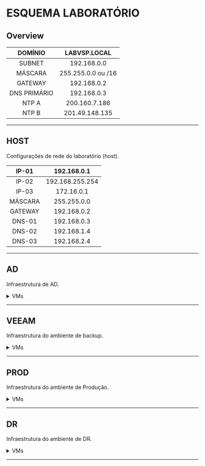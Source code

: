 # ESQUEMA LABORATÓRIO

## Overview

<center>

| DOMÍNIO | LABVSP.LOCAL|
| :---: | :---: |
| SUBNET | 192.168.0.0 |
| MÁSCARA | 255.255.0.0 ou /16 |
| GATEWAY | 192.168.0.2 |
| DNS PRIMÁRIO | 192.168.0.3|
| NTP A | 200.160.7.186 |
| NTP B | 201.49.148.135 |

</center>

---
## HOST
Configurações de rede do laboratório (host).

<center>

| IP-01 | 192.168.0.1 |
| :---: | :---: |
| IP-02 | 192.168.255.254 |
| IP-03 | 172.16.0.1 |
| MÁSCARA | 255.255.0.0|
| GATEWAY | 192.168.0.2 |
| DNS-01 | 192.168.0.3|
| DNS-02 | 192.168.1.4|
| DNS-03 | 192.168.2.4|

</center>

---

## AD
Infraestrutura de AD.

<details>
<summary>VMs</summary>

O ambiente é composto por 3 ADs, sendo o AD primário uma VM diretamente no host, e um AD secundário em cada ambiente, um no ambiente de PROD, e, outro no ambiente de DR.

<details>
<summary>AD01</summary>

AD01 se constitui do AD primário, englobando todo o ambiente.

<center>

| HOSTNAME | AD01 |
| :---: | :---: |
| USUÁRIO | Administrator |
| SENHA | zaq1@WSX |
| SO | WINDOWS SERVER 2019 |
| IP | 192.168.0.3 |
| MÁSCARA | 255.255.0.0|
| GATEWAY | 192.168.0.2 |
| DNS-01 | 192.168.0.3|
| DNS-02 | 192.168.0.2|
| RAM | 2GB |
| vCPU | 1 |
| CORES | 2 |
| DISK | 16GB |
| FQDN | ad01.labvsp.local |

</center>

</details>

---

<details>
<summary>AD02-PROD</summary>

AD02-PROD se constitui do AD secundário localizado no ambiente de PROD.

<center>

| HOSTNAME | AD02 |
| :---: | :---: |
| USUÁRIO | administrator |
| SENHA | zaq1@WSX |
| SO | WINDOWS SERVER 2019 |
| IP | 192.168.1.4 |
| MÁSCARA | 255.255.0.0|
| GATEWAY | 192.168.0.2 |
| DNS-01 | 192.168.1.4|
| DNS-02 | 192.168.0.3|
| RAM | 2GB |
| vCPU | 1 |
| CORES | 2 |
| DISK | 16GB |
| FQDN | ad02.prod.labvsp.local |
| AMBIENTE | PROD |
| HOST | esxi02.prod.labvsp.local |
| DATASTORE | LUN-iSCSI-01 |

</center>

</details>

---

<details>
<summary>AD02-DR</summary>

AD02-DR se constitui do AD secundário localizado no ambiente de DR.

<center>

| HOSTNAME | AD02 |
| :---: | :---: |
| USUÁRIO | administrator |
| SENHA | zaq1@WSX |
| SO | WINDOWS SERVER 2019 |
| IP | 192.168.2.4 |
| MÁSCARA | 255.255.0.0|
| GATEWAY | 192.168.0.2 |
| DNS-01 | 192.168.2.4|
| DNS-02 | 192.168.0.3|
| RAM | 2GB |
| vCPU | 1 |
| CORES | 2 |
| DISK | 16GB |
| FQDN | ad02.dr.labvsp.local |
| AMBIENTE | DR |
| HOST | esxi01.dr.labvsp.local |
| DATASTORE | LUN-iSCSI-01 |

</center>

</details>

---

</details>

---

## VEEAM
Infraestrutura do ambiente de backup.

<details>
<summary>VMs</summary>
O ambiente é composto por 4 vms, sendo:

* 1 Windows Server 2019 - Servidor principal;
* 4 Ubuntu Server  20.04 LTS - Proxys do Veeam.


<details>
<summary>SRV-VEEAM</summary>

<center>

| HOSTNAME | SRV-VEEAM |
| :---: | :---: |
| USUÁRIO | Administrator |
| SENHA | zaq1@WSX |
| SO | WINDOWS SERVER 2019 |
| IP | 192.168.0.10 |
| MÁSCARA | 255.255.0.0|
| GATEWAY | 192.168.0.2 |
| DNS-01 | 192.168.0.3|
| DNS-02 | 192.168.0.2|
| RAM | 8GB |
| vCPU | 1 |
| CORES | 4 |
| DISK-01 | 64GB |
| DISK-02 | 256GB |
| FQDN | srv-veeam.labvsp.local |

</center>

</details>

---

<details>
<summary>PROXY01</summary>

<center>

| HOSTNAME | PROXY01 |
| :---: | :---: |
| USUÁRIO | administrator |
| USUÁRIO | root |
| SENHA | zaq1@WSX |
| SO | UBUNTU SERVER 20.04 LTS |
| IP | 192.168.0.11 |
| MÁSCARA | 255.255.0.0|
| GATEWAY | 192.168.0.2 |
| DNS-01 | 192.168.0.3|
| DNS-02 | 192.168.0.2|
| RAM | 4GB |
| vCPU | 1 |
| CORES | 2 |
| DISK | 16GB |
| FQDN | proxy01.labvsp.local |

</center>

</details>

---

<details>
<summary>PROXY02</summary>

<center>

| HOSTNAME | PROXY02 |
| :---: | :---: |
| USUÁRIO | administrator |
| USUÁRIO | root |
| SENHA | zaq1@WSX |
| SO | UBUNTU SERVER 20.04 LTS |
| IP | 192.168.0.12 |
| MÁSCARA | 255.255.0.0|
| GATEWAY | 192.168.0.2 |
| DNS-01 | 192.168.0.3|
| DNS-02 | 192.168.0.2|
| RAM | 4GB |
| vCPU | 1 |
| CORES | 2 |
| DISK | 16GB |
| FQDN | proxy02.labvsp.local |

</center>

</details>

---

<details>
<summary>PROXY-PROD</summary>

<center>

| HOSTNAME | PROXY-PROD |
| :---: | :---: |
| USUÁRIO | administrator |
| USUÁRIO | root |
| SENHA | zaq1@WSX |
| SO | UBUNTU SERVER 20.04 LTS |
| IP | 192.168.1.30 |
| MÁSCARA | 255.255.0.0|
| GATEWAY | 192.168.0.2 |
| DNS-01 | 192.168.0.3|
| DNS-02 | 192.168.0.2|
| RAM | 4GB |
| vCPU | 1 |
| CORES | 2 |
| DISK | 16GB |
| FQDN | proxy.prod.labvsp.local |
| AMBIENTE | PROD |
| HOST | esxi03.prod.labvsp.local |
| DATASTORE | LUN-iSCSI-02 |

</center>

</details>

---

<details>
<summary>PROXY-DR</summary>

<center>

| HOSTNAME | PROXY-DR |
| :---: | :---: |
| USUÁRIO | administrator |
| USUÁRIO | root |
| SENHA | zaq1@WSX |
| SO | UBUNTU SERVER 20.04 LTS |
| IP | 192.168.2.30 |
| MÁSCARA | 255.255.0.0|
| GATEWAY | 192.168.0.2 |
| DNS-01 | 192.168.0.3|
| DNS-02 | 192.168.0.2|
| RAM | 4GB |
| vCPU | 1 |
| CORES | 2 |
| DISK | 16GB |
| FQDN | proxy.dr.labvsp.local |
| AMBIENTE | DR |
| HOST | esxi02.dr.labvsp.local |
| DATASTORE | LUN-iSCSI-02 |

</center>

</details>

---

</details>

---

## PROD
Infraestrutura do ambiente de Produção.

<details>
<summary>VMs</summary>
O ambiente é composto por 5 vms, sendo:

* 3 vSPHERE ESXi 6.5 - Hosts ESXi;
* 1 vCenter Server 6.5 - Gerenciador dos ambiente;
* 1 VSA 2014 - Storage da HP.

---

<details>
<summary>OVERVIEW</summary>

<center>

| IP | FQDN |
| :---: | :---: |
| 192.168.1.10 | vcenter.prod.labvsp.local |
| 192.168.1.11 | esxi01.prod.labvsp.local |
| 192.168.1.12 | esxi02.prod.labvsp.local |
| 192.168.1.13 | esxi03.prod.labvsp.local |
| 192.168.1.21 | vsa.prod.labvsp.local |

</center>

</details>

---

<details>
<summary>ESXi01</summary>

<center>

| HOSTNAME | esxi01 |
| :---: | :---: |
| USUÁRIO | root |
| SENHA | zaq1@WSX |
| SO | vSPHERE ESXi 6.5 |
| IP | 192.168.1.11 |
| MÁSCARA | 255.255.0.0|
| GATEWAY | 192.168.0.2 |
| DNS-01 | 192.168.0.3|
| DNS-02 | 192.168.1.4|
| SUFIXO DNS | prod.labvsp.local |
| RAM | 16GB |
| vCPU | 2 |
| CORES | 3 |
| DISK | 10GB |
| ADAPTADORES DE REDE | 8 |
| iSCSI | ?? |
| FQDN | esxi01.prod.labvsp.local |

</center>

### Configuração dos Virutal Swithces:
* **vSwitch0**:
    * Adaptadores:
        * vmnic 0;
        * vmnic 1.
    * Networking:
        * **Management Network**:
            * Tipo: VMKernel;
            * IP: 192.168.1.11;
            * Adaptadores:
                * vmnic 0;
                * vmnic 1.
        * **vMotion**:
            * Tipo: VMKernel;
            * IP: 192.168.111.1;
            * Adaptadores:
                * vmnic 0;
                * vmnic 1;
* **vSwitch1**:
    * Adaptadores:
        * vmnic 2;
        * vmnic 3.
    * Networking:
        * **PROD**:
            * Tipo: VM Port Group;
            * Adaptadores:
                * vmnic 2;
                * vmnic 3.
* **vSwitch2**:
    * Adaptadores:
        * vmnic 4;
        * vmnic 5.
    * Networking:
        * **FT**:
            * Tipo: VMKernel;
            * IP: 192.168.121.1
            * Adaptadores:
                * vmnic 4;
                * vmnic 5.
* **vSwitch3**:
    * Adaptadores:
        * vmnic 6;
        * vmnic 7.
    * Networking:
        * **iSCSI-PORT-A**:
            * Tipo: VMKernel;
            * IP: 172.16.111.1
            * Adaptadores:
                * vmnic 6.
        * **iSCSI-PORT-B**:
            * Tipo: VMKernel;
            * IP: 172.16.111.2;
            * Adaptadores:
                * vmnic 7;

</details>

---

<details>
<summary>ESXi02</summary>

<center>

| HOSTNAME | esxi02 |
| :---: | :---: |
| USUÁRIO | root |
| SENHA | zaq1@WSX |
| SO | vSPHERE ESXi 6.5 |
| IP | 192.168.1.12 |
| MÁSCARA | 255.255.0.0|
| GATEWAY | 192.168.0.2 |
| DNS-01 | 192.168.0.3|
| DNS-02 | 192.168.1.4|
| SUFIXO DNS | prod.labvsp.local |
| RAM | 16GB |
| vCPU | 2 |
| CORES | 3 |
| DISK | 10GB |
| ADAPTADORES DE REDE | 8 |
| iSCSI | ?? |
| FQDN | esxi02.prod.labvsp.local |

</center>

### Configuração dos Virutal Swithces:
* **vSwitch0**:
    * Adaptadores:
        * vmnic 0;
        * vmnic 1.
    * Networking:
        * **Management Network**:
            * Tipo: VMKernel;
            * IP: 192.168.1.12;
            * Adaptadores:
                * vmnic 0;
                * vmnic 1.
        * **vMotion**:
            * Tipo: VMKernel;
            * IP: 192.168.112.1;
            * Adaptadores:
                * vmnic 0;
                * vmnic 1;
* **vSwitch1**:
    * Adaptadores:
        * vmnic 2;
        * vmnic 3.
    * Networking:
        * **PROD**:
            * Tipo: VM Port Group;
            * Adaptadores:
                * vmnic 2;
                * vmnic 3.
* **vSwitch2**:
    * Adaptadores:
        * vmnic 4;
        * vmnic 5.
    * Networking:
        * **FT**:
            * Tipo: VMKernel;
            * IP: 192.168.122.1
            * Adaptadores:
                * vmnic 4;
                * vmnic 5.
* **vSwitch3**:
    * Adaptadores:
        * vmnic 6;
        * vmnic 7.
    * Networking:
        * **iSCSI-PORT-A**:
            * Tipo: VMKernel;
            * IP: 172.16.112.1
            * Adaptadores:
                * vmnic 6.
        * **iSCSI-PORT-B**:
            * Tipo: VMKernel;
            * IP: 172.16.112.2;
            * Adaptadores:
                * vmnic 7;

</details>

---

<details>
<summary>ESXi03</summary>

<center>

| HOSTNAME | esxi03 |
| :---: | :---: |
| USUÁRIO | root |
| SENHA | zaq1@WSX |
| SO | vSPHERE ESXi 6.5 |
| IP | 192.168.1.13 |
| MÁSCARA | 255.255.0.0|
| GATEWAY | 192.168.0.2 |
| DNS-01 | 192.168.0.3|
| DNS-02 | 192.168.1.4|
| SUFIXO DNS | prod.labvsp.local |
| RAM | 16GB |
| vCPU | 2 |
| CORES | 3 |
| DISK | 10GB |
| ADAPTADORES DE REDE | 8 |
| iSCSI | ?? |
| FQDN | esxi03.prod.labvsp.local |

</center>

### Configuração dos Virutal Swithces:
* **vSwitch0**:
    * Adaptadores:
        * vmnic 0;
        * vmnic 1.
    * Networking:
        * **Management Network**:
            * Tipo: VMKernel;
            * IP: 192.168.1.13;
            * Adaptadores:
                * vmnic 0;
                * vmnic 1.
        * **vMotion**:
            * Tipo: VMKernel;
            * IP: 192.168.113.1;
            * Adaptadores:
                * vmnic 0;
                * vmnic 1;
* **vSwitch1**:
    * Adaptadores:
        * vmnic 2;
        * vmnic 3.
    * Networking:
        * **PROD**:
            * Tipo: VM Port Group;
            * Adaptadores:
                * vmnic 2;
                * vmnic 3.
* **vSwitch2**:
    * Adaptadores:
        * vmnic 4;
        * vmnic 5.
    * Networking:
        * **FT**:
            * Tipo: VMKernel;
            * IP: 192.168.131.1
            * Adaptadores:
                * vmnic 4;
                * vmnic 5.
* **vSwitch3**:
    * Adaptadores:
        * vmnic 6;
        * vmnic 7.
    * Networking:
        * **iSCSI-PORT-A**:
            * Tipo: VMKernel;
            * IP: 172.16.113.1
            * Adaptadores:
                * vmnic 6.
        * **iSCSI-PORT-B**:
            * Tipo: VMKernel;
            * IP: 172.16.113.2;
            * Adaptadores:
                * vmnic 7;

</details>

---

<details>
<summary>vCenter</summary>

<center>

| HOSTNAME | vcenter |
| :---: | :---: |
| USUÁRIO | root |
| USUÁRIO | administrator@vsphere.local |
| SENHA | zaq1@WSX |
| SO | vCenter Server 6.5 |
| IP | 192.168.1.10 |
| MÁSCARA | 16 |
| GATEWAY | 192.168.0.2 |
| DNS-01 | 192.168.0.3|
| DNS-02 | 192.168.1.4|
| SUFIXO DNS | prod.labvsp.local |
| RAM | 10GB |
| vCPU | 2 |
| CORES | 1 |
| DISK | 250GB |
| ADAPTADORES DE REDE | 1 |
| FQDN | vcenter.prod.labvsp.local |

</center>

</details>

---

<details>
<summary>VSA</summary>

<center>

| HOSTNAME | vsa |
| :---: | :---: |
| USUÁRIO | admin |
| SENHA | zaq1@WSX |
| SO | VSA 2014 |
| IP | 192.168.1.21 |
| IP | 172.16.1.21 |
| VIP | 172.16.1.20 |
| MÁSCARA | 255.255.0.0 |
| GATEWAY | 192.168.0.2 |
| SUFIXO DNS | prod.labvsp.local |
| RAM | 4GB |
| vCPU | 1 |
| CORES | 2 |
| DISK-01 | 32GB |
| DISK-01 | 520GB |
| ADAPTADORES DE REDE | 2 |
| FQDN | vsa.prod.labvsp.local |

</center>

</details>

---

</details>

---

## DR
Infraestrutura do ambiente de DR.

<details>
<summary>VMs</summary>
O ambiente é composto por 4 vms, sendo:

* 2 vSPHERE ESXi 6.5 - Hosts ESXi;
* 1 vCenter Server 6.5 - Gerenciador dos ambiente;
* 1 VSA 2014 - Storage da HP.

---

<details>
<summary>OVERVIEW</summary>

<center>

| IP | FQDN |
| :---: | :---: |
| 192.168.2.10 | vcenter.dr.labvsp.local |
| 192.168.2.11 | esxi01.dr.labvsp.local |
| 192.168.2.12 | esxi02.dr.labvsp.local |
| 192.168.2.21 | vsa.dr.labvsp.local |

</center>

</details>

---

<details>
<summary>ESXi01</summary>

<center>

| HOSTNAME | esxi01 |
| :---: | :---: |
| USUÁRIO | root |
| SENHA | zaq1@WSX |
| SO | vSPHERE ESXi 6.5 |
| IP | 192.168.2.11 |
| MÁSCARA | 255.255.0.0|
| GATEWAY | 192.168.0.2 |
| DNS-01 | 192.168.0.3|
| DNS-02 | 192.168.2.4|
| SUFIXO DNS | dr.labvsp.local |
| RAM | 16GB |
| vCPU | 2 |
| CORES | 3 |
| DISK | 10GB |
| ADAPTADORES DE REDE | 8 |
| iSCSI | ?? |
| FQDN | esxi01.dr.labvsp.local |

</center>

### Configuração dos Virutal Swithces:
* **vSwitch0**:
    * Adaptadores:
        * vmnic 0;
        * vmnic 1.
    * Networking:
        * **Management Network**:
            * Tipo: VMKernel;
            * IP: 192.168.2.11;
            * Adaptadores:
                * vmnic 0;
                * vmnic 1.
        * **vMotion**:
            * Tipo: VMKernel;
            * IP: 192.168.211.2;
            * Adaptadores:
                * vmnic 0;
                * vmnic 1;
* **vSwitch1**:
    * Adaptadores:
        * vmnic 2;
        * vmnic 3.
    * Networking:
        * **PROD**:
            * Tipo: VM Port Group;
            * Adaptadores:
                * vmnic 2;
                * vmnic 3.
* **vSwitch2**:
    * Adaptadores:
        * vmnic 4;
        * vmnic 5.
    * Networking:
        * **FT**:
            * Tipo: VMKernel;
            * IP: 192.168.221.2
            * Adaptadores:
                * vmnic 4;
                * vmnic 5.
* **vSwitch3**:
    * Adaptadores:
        * vmnic 6;
        * vmnic 7.
    * Networking:
        * **iSCSI-PORT-A**:
            * Tipo: VMKernel;
            * IP: 172.16.211.1
            * Adaptadores:
                * vmnic 6.
        * **iSCSI-PORT-B**:
            * Tipo: VMKernel;
            * IP: 172.16.211.2;
            * Adaptadores:
                * vmnic 7;

</details>

---

<details>
<summary>ESXi02</summary>

<center>

| HOSTNAME | esxi02 |
| :---: | :---: |
| USUÁRIO | root |
| SENHA | zaq1@WSX |
| SO | vSPHERE ESXi 6.5 |
| IP | 192.168.2.12 |
| MÁSCARA | 255.255.0.0|
| GATEWAY | 192.168.0.2 |
| DNS-01 | 192.168.0.3|
| DNS-02 | 192.168.2.4|
| SUFIXO DNS | dr.labvsp.local |
| RAM | 16GB |
| vCPU | 2 |
| CORES | 3 |
| DISK | 10GB |
| ADAPTADORES DE REDE | 8 |
| iSCSI | ?? |
| FQDN | esxi02.dr.labvsp.local |

</center>

### Configuração dos Virutal Swithces:
* **vSwitch0**:
    * Adaptadores:
        * vmnic 0;
        * vmnic 1.
    * Networking:
        * **Management Network**:
            * Tipo: VMKernel;
            * IP: 192.168.1.12;
            * Adaptadores:
                * vmnic 0;
                * vmnic 1.
        * **vMotion**:
            * Tipo: VMKernel;
            * IP: 192.168.212.2;
            * Adaptadores:
                * vmnic 0;
                * vmnic 1;
* **vSwitch1**:
    * Adaptadores:
        * vmnic 2;
        * vmnic 3.
    * Networking:
        * **PROD**:
            * Tipo: VM Port Group;
            * Adaptadores:
                * vmnic 2;
                * vmnic 3.
* **vSwitch2**:
    * Adaptadores:
        * vmnic 4;
        * vmnic 5.
    * Networking:
        * **FT**:
            * Tipo: VMKernel;
            * IP: 192.168.222.2
            * Adaptadores:
                * vmnic 4;
                * vmnic 5.
* **vSwitch3**:
    * Adaptadores:
        * vmnic 6;
        * vmnic 7.
    * Networking:
        * **iSCSI-PORT-A**:
            * Tipo: VMKernel;
            * IP: 172.16.212.1
            * Adaptadores:
                * vmnic 6.
        * **iSCSI-PORT-B**:
            * Tipo: VMKernel;
            * IP: 172.16.212.2;
            * Adaptadores:
                * vmnic 7;

</details>

---

<details>
<summary>vCenter</summary>

<center>

| HOSTNAME | vcenter |
| :---: | :---: |
| USUÁRIO | root |
| USUÁRIO | administrator@vsphere.local |
| SENHA | zaq1@WSX |
| SO | vCenter Server 6.5 |
| IP | 192.168.2.10 |
| MÁSCARA | 16 |
| GATEWAY | 192.168.0.2 |
| DNS-01 | 192.168.0.3|
| DNS-02 | 192.168.2.4|
| SUFIXO DNS | dr.labvsp.local |
| RAM | 10GB |
| vCPU | 2 |
| CORES | 1 |
| DISK | 250GB |
| ADAPTADORES DE REDE | 1 |
| FQDN | vcenter.dr.labvsp.local |

</center>

</details>

---

<details>
<summary>VSA</summary>

<center>

| HOSTNAME | vsa |
| :---: | :---: |
| USUÁRIO | admin |
| SENHA | zaq1@WSX |
| SO | VSA 2014 |
| IP | 192.168.2.21 |
| IP | 172.16.2.21 |
| VIP | 172.16.2.20 |
| MÁSCARA | 255.255.0.0 |
| GATEWAY | 192.168.0.2 |
| SUFIXO DNS | dr.labvsp.local |
| RAM | 4GB |
| vCPU | 1 |
| CORES | 2 |
| DISK-01 | 32GB |
| DISK-01 | 520GB |
| ADAPTADORES DE REDE | 2 |
| FQDN | vsa.dr.labvsp.local |

</center>

</details>

---

</details>

---
